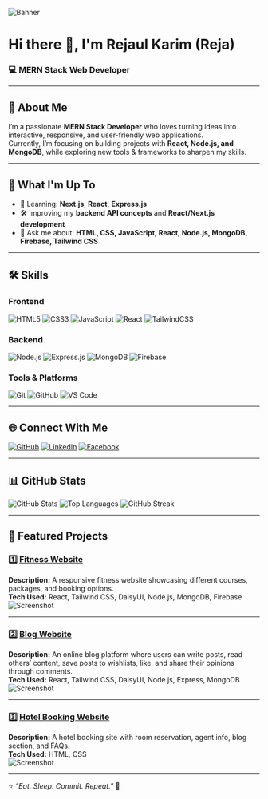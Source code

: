 <!-- Banner Image -->
![Banner](https://i.ibb.co.com/VpYw3Qc0/git-cover.jpg)

# Hi there 👋, I'm **Rejaul Karim (Reja)**
### 💻 MERN Stack Web Developer

---

## 🚀 About Me
I’m a passionate **MERN Stack Developer** who loves turning ideas into interactive, responsive, and user-friendly web applications.  
Currently, I’m focusing on building projects with **React, Node.js, and MongoDB**, while exploring new tools & frameworks to sharpen my skills.

---

## 📌 What I'm Up To
- 🌱 Learning: **Next.js**, **React**, **Express.js**
- 🛠 Improving my **backend API concepts** and **React/Next.js development**
- 💬 Ask me about: **HTML, CSS, JavaScript, React, Node.js, MongoDB, Firebase, Tailwind CSS**

---

## 🛠 Skills

### **Frontend**
![HTML5](https://img.shields.io/badge/HTML5-E34F26?style=for-the-badge&logo=html5&logoColor=white)
![CSS3](https://img.shields.io/badge/CSS3-1572B6?style=for-the-badge&logo=css3&logoColor=white)
![JavaScript](https://img.shields.io/badge/JavaScript-323330?style=for-the-badge&logo=javascript&logoColor=F7DF1E)
![React](https://img.shields.io/badge/React-20232A?style=for-the-badge&logo=react&logoColor=61DAFB)
![TailwindCSS](https://img.shields.io/badge/Tailwind_CSS-38B2AC?style=for-the-badge&logo=tailwind-css&logoColor=white)

### **Backend**
![Node.js](https://img.shields.io/badge/Node.js-339933?style=for-the-badge&logo=nodedotjs&logoColor=white)
![Express.js](https://img.shields.io/badge/Express.js-000000?style=for-the-badge&logo=express&logoColor=white)
![MongoDB](https://img.shields.io/badge/MongoDB-4EA94B?style=for-the-badge&logo=mongodb&logoColor=white)
![Firebase](https://img.shields.io/badge/Firebase-ffca28?style=for-the-badge&logo=firebase&logoColor=black)

### **Tools & Platforms**
![Git](https://img.shields.io/badge/Git-F05032?style=for-the-badge&logo=git&logoColor=white)
![GitHub](https://img.shields.io/badge/GitHub-181717?style=for-the-badge&logo=github&logoColor=white)
![VS Code](https://img.shields.io/badge/VS_Code-007ACC?style=for-the-badge&logo=visual-studio-code&logoColor=white)

---

## 🌐 Connect With Me
[![GitHub](https://img.shields.io/badge/GitHub-181717?style=for-the-badge&logo=github&logoColor=white)](https://github.com/questcoderull)
[![LinkedIn](https://img.shields.io/badge/LinkedIn-0A66C2?style=for-the-badge&logo=linkedin&logoColor=white)](https://linkedin.com/in/YOUR-LINKEDIN)
[![Facebook](https://img.shields.io/badge/Facebook-1877F2?style=for-the-badge&logo=facebook&logoColor=white)](https://facebook.com/YOUR-FACEBOOK)

---

## 📊 GitHub Stats
![GitHub Stats](https://github-readme-stats.vercel.app/api?username=questcoderull&show_icons=true&theme=tokyonight)
![Top Languages](https://github-readme-stats.vercel.app/api/top-langs/?username=questcoderull&layout=compact&theme=tokyonight)
![GitHub Streak](https://streak-stats.demolab.com?user=questcoderull&theme=tokyonight)

---

## 📌 Featured Projects

### 1️⃣ [Fitness Website](https://fitify-5fe13.web.app/)
**Description:** A responsive fitness website showcasing different courses, packages, and booking options.  
**Tech Used:** React, Tailwind CSS, DaisyUI, Node.js, MongoDB, Firebase  
![Screenshot](https://via.placeholder.com/600x300.png?text=Fitness+Website+Screenshot)

---

### 2️⃣ [Blog Website](https://readly-8b506.web.app/)
**Description:** An online blog platform where users can write posts, read others’ content, save posts to wishlists, like, and share their opinions through comments.  
**Tech Used:** React, Tailwind CSS, DaisyUI, Node.js, Express, MongoDB  
![Screenshot](https://via.placeholder.com/600x300.png?text=Blog+Website+Screenshot)

---

### 3️⃣ [Hotel Booking Website](https://questcoderull.github.io/Assignment-one-SC-/)
**Description:** A hotel booking site with room reservation, agent info, blog section, and FAQs.  
**Tech Used:** HTML, CSS  
![Screenshot](https://via.placeholder.com/600x300.png?text=Hotel+Booking+Website+Screenshot)

---

⭐ *“Eat. Sleep. Commit. Repeat.”* 🚀
